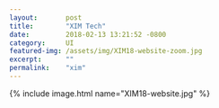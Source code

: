 ```yaml
---
layout:       post
title:        "XIM Tech"
date:         2018-02-13 13:21:52 -0800
category:     UI
featured-img: /assets/img/XIM18-website-zoom.jpg
excerpt:      ""
permalink:    "xim"
---
```

{% include image.html name="XIM18-website.jpg" %}
